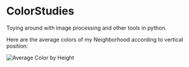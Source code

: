 # ColorStudies
Toying around with image processing and other tools in python.

Here are the average colors of my Neighborhood according to vertical position:

![Average Color by Height](https://user-images.githubusercontent.com/70495659/218389787-08d211d7-5823-4fc2-855f-d86b735f4c1d.jpg)
